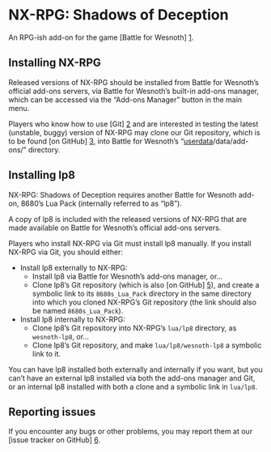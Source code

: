 NX-RPG: Shadows of Deception
================================================================================

An RPG-ish add-on for the game [Battle for Wesnoth] [1].

[1]: <https://www.wesnoth.org>


Installing NX-RPG
--------------------------------------------------------------------------------
Released versions of NX-RPG should be installed from Battle for Wesnoth’s
official add-ons servers, via Battle for Wesnoth’s built-in add-ons manager,
which can be accessed via the “Add-ons Manager” button in the main menu.

Players who know how to use [Git] [2] and are interested in testing the latest
(unstable, buggy) version of NX-RPG may clone our Git repository, which is to
be found [on GitHub] [3], into Battle for Wesnoth’s
“[userdata][4]/data/add-ons/” directory.

[2]: <http://www.git-scm.com>
[3]: <https://github.com/Vultraz/NX-RPG>
[4]: <http://wiki.wesnoth.org/EditingWesnoth#Where_is_my_user_data_directory.3F>


Installing lp8
--------------------------------------------------------------------------------
NX-RPG: Shadows of Deception requires another Battle for Wesnoth add-on,
8680’s Lua Pack (internally referred to as “lp8”).

A copy of lp8 is included with the released versions of NX-RPG that are made
available on Battle for Wesnoth’s official add-ons servers.

Players who install NX-RPG via Git must install lp8 manually. If you install
NX-RPG via Git, you should either:

* Install lp8 externally to NX-RPG:
  * Install lp8 via Battle for Wesnoth’s add-ons manager, or…
  * Clone lp8’s Git repository (which is also [on GitHub] [5]), and create a
    symbolic link to its `8680s_Lua_Pack` directory in the same directory into
    which you cloned NX-RPG’s Git repository (the link should also be named
    `8680s_Lua_Pack`).
* Install lp8 internally to NX-RPG:
  * Clone lp8’s Git repository into NX-RPG’s `lua/lp8` directory, as
    `wesnoth-lp8`, or…
  * Clone lp8’s Git repository, and make `lua/lp8/wesnoth-lp8` a symbolic link
    to it.

You can have lp8 installed both externally and internally if you want, but you
can’t have an external lp8 installed via both the add-ons manager and Git, or
an internal lp8 installed with both a clone and a symbolic link in `lua/lp8`.

[5]: <https://github.com/8573/wesnoth-lp8>


Reporting issues
--------------------------------------------------------------------------------
If you encounter any bugs or other problems, you may report them at our [issue
tracker on GitHub] [6].

[6]: <https://github.com/Vultraz/NX-RPG/issues>
